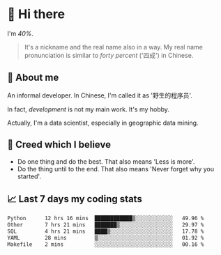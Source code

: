 # 👋 Hi there

I'm *40%*.

> It's a nickname and the real name also in a way.
> My real name pronunciation is similar to *forty percent* ('四成') in Chinese.

## :speech_balloon: About me

An informal developer. In Chinese, I'm called it as '野生的程序员'.

In fact, _development_ is not my main work. It's my hobby.

Actually, I'm a data scientist, especially in geographic data mining.

## :see_no_evil: Creed which I believe

- Do one thing and do the best. That also means 'Less is more'.
- Do the thing until to the end. That also means 'Never forget why you started'.

## :chart_with_upwards_trend: Last 7 days my coding stats

<!--START_SECTION:waka-->

```txt
Python      12 hrs 16 mins  ████████████▒░░░░░░░░░░░░   49.96 %
Other       7 hrs 21 mins   ███████▒░░░░░░░░░░░░░░░░░   29.97 %
SQL         4 hrs 21 mins   ████▒░░░░░░░░░░░░░░░░░░░░   17.78 %
YAML        28 mins         ▒░░░░░░░░░░░░░░░░░░░░░░░░   01.92 %
Makefile    2 mins          ░░░░░░░░░░░░░░░░░░░░░░░░░   00.16 %
```

<!--END_SECTION:waka-->
